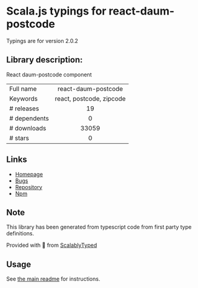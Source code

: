 
# Scala.js typings for react-daum-postcode

Typings are for version 2.0.2

## Library description:
React daum-postcode component

|                    |                 |
| ------------------ | :-------------: |
| Full name          | react-daum-postcode |
| Keywords           | react, postcode, zipcode |
| # releases         | 19 |
| # dependents       | 0 |
| # downloads        | 33059 |
| # stars            | 0 |

## Links
- [Homepage](https://github.com/kimminsik-bernard/react-daum-postcode#readme)
- [Bugs](https://github.com/kimminsik-bernard/react-daum-postcode/issues)
- [Repository](https://github.com/kimminsik-bernard/react-daum-postcode)
- [Npm](https://www.npmjs.com/package/react-daum-postcode)
    


## Note
This library has been generated from typescript code from first party type definitions.

Provided with :purple_heart: from [ScalablyTyped](https://github.com/oyvindberg/ScalablyTyped)

## Usage
See [the main readme](../../readme.md) for instructions.


